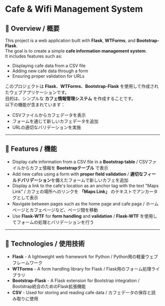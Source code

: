 # Cafe & Wifi Management System

## 📌 Overview / 概要

This project is a web application built with **Flask**, **WTForms**, and **Bootstrap-Flask**.  
The goal is to create a simple **cafe information management system**.  
It includes features such as:
- Displaying cafe data from a CSV file
- Adding new cafe data through a form
- Ensuring proper validation for URLs

このプロジェクトは **Flask**、**WTForms**、**Bootstrap-Flask** を使用して作成されたウェブアプリケーションです。  
目的は、シンプルな **カフェ情報管理システム** を作成することです。  
以下の機能が含まれています：
- CSVファイルからカフェデータを表示
- フォームを通じて新しいカフェデータを追加
- URLの適切なバリデーションを実施

---

## 📌 Features / 機能

- Display cafe information from a CSV file in a **Bootstrap table** / CSVファイルからカフェ情報を **Bootstrapテーブル** で表示
- Add new cafes using a form with **proper field validation** / **適切なフィールドバリデーション**を備えたフォームで新しいカフェを追加
- Display a link to the cafe's location as an anchor tag with the text "Maps Link" / カフェの場所へのリンクを **「Maps Link」** のテキストでアンカータグとして表示
- Navigate between pages such as the home page and cafe page / ホームページとカフェページなど、ページ間を移動
- Use **Flask-WTF** for **form handling** and **validation** / **Flask-WTF** を使用してフォームの処理とバリデーションを行う

---

## 📌 Technologies / 使用技術

- **Flask** - A lightweight web framework for Python / Python用の軽量ウェブフレームワーク
- **WTForms** - A form handling library for Flask / Flask用のフォーム処理ライブラリ
- **Bootstrap-Flask** - A Flask extension for Bootstrap integration / Bootstrap統合のためのFlask拡張機能
- **CSV** - Used for storing and reading cafe data / カフェデータの保存と読み取りに使用
